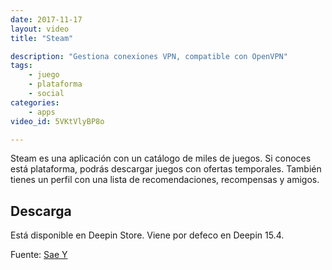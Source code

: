```yaml
---
date: 2017-11-17
layout: video
title: "Steam"

description: "Gestiona conexiones VPN, compatible con OpenVPN"
tags:
    - juego
    - plataforma
    - social
categories:
    - apps
video_id: 5VKtVlyBP8o

---
```

<!--more-->

Steam es una aplicación con un catálogo de miles de juegos. Si conoces está plataforma, podrás descargar juegos con ofertas temporales. También tienes un perfil con una lista de recomendaciones, recompensas y amigos.

## Descarga

Está disponible en Deepin Store. Viene por defeco en Deepin 15.4.

Fuente: [Sae Y](https://www.youtube.com/channel/UCuaCjuX0tygRy8e2Z039NjQ)
